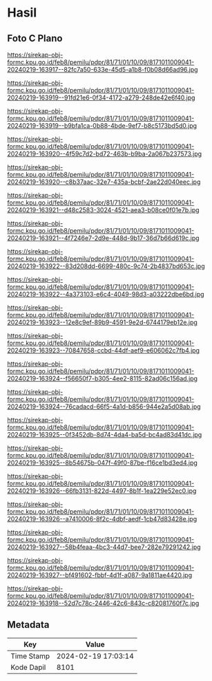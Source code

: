 # Hasil

## Foto C Plano

https://sirekap-obj-formc.kpu.go.id/feb8/pemilu/pdpr/81/71/01/10/09/8171011009041-20240219-163917--82fc7a50-633e-45d5-a1b8-f0b08d66ad96.jpg

https://sirekap-obj-formc.kpu.go.id/feb8/pemilu/pdpr/81/71/01/10/09/8171011009041-20240219-163919--91fd21e6-0f34-4172-a279-248de42e6f40.jpg

https://sirekap-obj-formc.kpu.go.id/feb8/pemilu/pdpr/81/71/01/10/09/8171011009041-20240219-163919--b9bfa1ca-0b88-4bde-9ef7-b8c5173bd5d0.jpg

https://sirekap-obj-formc.kpu.go.id/feb8/pemilu/pdpr/81/71/01/10/09/8171011009041-20240219-163920--4f59c7d2-bd72-463b-b9ba-2a067b237573.jpg

https://sirekap-obj-formc.kpu.go.id/feb8/pemilu/pdpr/81/71/01/10/09/8171011009041-20240219-163920--c8b37aac-32e7-435a-bcbf-2ae22d040eec.jpg

https://sirekap-obj-formc.kpu.go.id/feb8/pemilu/pdpr/81/71/01/10/09/8171011009041-20240219-163921--d48c2583-3024-4521-aea3-b08ce0f01e7b.jpg

https://sirekap-obj-formc.kpu.go.id/feb8/pemilu/pdpr/81/71/01/10/09/8171011009041-20240219-163921--4f7246e7-2d9e-448d-9b17-36d7b66d619c.jpg

https://sirekap-obj-formc.kpu.go.id/feb8/pemilu/pdpr/81/71/01/10/09/8171011009041-20240219-163922--83d208dd-6699-480c-9c74-2b4837bd653c.jpg

https://sirekap-obj-formc.kpu.go.id/feb8/pemilu/pdpr/81/71/01/10/09/8171011009041-20240219-163922--4a373103-e6c4-4049-98d3-a03222dbe6bd.jpg

https://sirekap-obj-formc.kpu.go.id/feb8/pemilu/pdpr/81/71/01/10/09/8171011009041-20240219-163923--12e8c9ef-89b9-4591-9e2d-6744179eb12e.jpg

https://sirekap-obj-formc.kpu.go.id/feb8/pemilu/pdpr/81/71/01/10/09/8171011009041-20240219-163923--70847658-ccbd-44df-aef9-e606062c7fb4.jpg

https://sirekap-obj-formc.kpu.go.id/feb8/pemilu/pdpr/81/71/01/10/09/8171011009041-20240219-163924--f56650f7-b305-4ee2-8115-82ad06c156ad.jpg

https://sirekap-obj-formc.kpu.go.id/feb8/pemilu/pdpr/81/71/01/10/09/8171011009041-20240219-163924--76cadacd-66f5-4a1d-b856-944e2a5d08ab.jpg

https://sirekap-obj-formc.kpu.go.id/feb8/pemilu/pdpr/81/71/01/10/09/8171011009041-20240219-163925--0f3452db-8d74-4da4-ba5d-bc4ad83d41dc.jpg

https://sirekap-obj-formc.kpu.go.id/feb8/pemilu/pdpr/81/71/01/10/09/8171011009041-20240219-163925--8b54675b-047f-49f0-87be-f16ce1bd3ed4.jpg

https://sirekap-obj-formc.kpu.go.id/feb8/pemilu/pdpr/81/71/01/10/09/8171011009041-20240219-163926--66fb3131-822d-4497-8b1f-1ea229e52ec0.jpg

https://sirekap-obj-formc.kpu.go.id/feb8/pemilu/pdpr/81/71/01/10/09/8171011009041-20240219-163926--a7410006-8f2c-4dbf-aedf-1cb47d83428e.jpg

https://sirekap-obj-formc.kpu.go.id/feb8/pemilu/pdpr/81/71/01/10/09/8171011009041-20240219-163927--58b4feaa-4bc3-44d7-bee7-282e79291242.jpg

https://sirekap-obj-formc.kpu.go.id/feb8/pemilu/pdpr/81/71/01/10/09/8171011009041-20240219-163927--bf491602-fbbf-4d1f-a087-9a1811ae4420.jpg

https://sirekap-obj-formc.kpu.go.id/feb8/pemilu/pdpr/81/71/01/10/09/8171011009041-20240219-163918--52d7c78c-2446-42c6-843c-c82081760f7c.jpg


## Metadata

| Key        | Value               |
| ---------- | ------------------- |
| Time Stamp | 2024-02-19 17:03:14 |
| Kode Dapil | 8101                |



